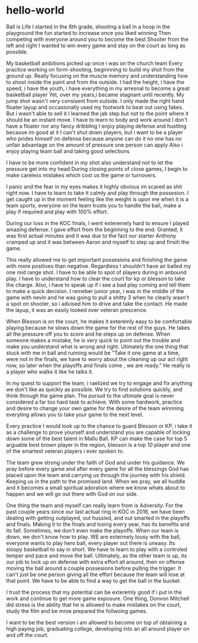 # hello-world
Ball is Life 
I started in the 6th grade, shooting a ball in a hoop in the playground
the fun started to increase once you liked winning 
Then competing with everyone around you to become the best
Shooter from the left and right
I wanted to win every game and stay on the court as long as possible. 

My basketball ambitions picked up once i was on the church team
Every practice working on form-shooting, beginnning to build my shot from the ground up. Really focusing on the muscle memory and understanding how to shoot inside the paint and from the outside.
I had the height, i have the speed, i have the youth, i have everything in my arresnal to become a great basketball player
Yet, over my years,i became stagnant until recently. My jump shot wasn't very consisent from outside. I only made the right hand floater layup and occasionally used my footwork to beat out using fakes. But i wasn't able to sell it
I learned the jab step but not to the point where it should be an instant move. I have to learn to body and work around
I don't have a floater nor any fancy dribbling
I enjoy playing defense and hustling because im good at it
I can't shut down players, but i want to be a player who prides himself on defense because anyone can do it
no one has no unfair advantage on the amount of pressure one person can apply 
Also i enjoy playing team ball and taking good selections

I have to be more confident in my shot also understand not to let the pressure get into my head
During closing points of close games, I begin to make careless mistakes which cost us the game or turnovers. 

I panic and the fear in my eyes makes it highly obvious im scared as shit right now. I have to learn to take it calmly and play through the possesion. I get caught up in the moment feeling like the weight is upon me when it is a team sports, everyone on the team trusts you to handle the ball, make a play if required and play with 100% effort. 

During our loss in the KOC finals, I went exteremely hard to ensure I played amazing defense. I gave effort from the beginning to the end. Granted, it was first actual minutes and it was due to the fact our starter Anthony cramped up and it was between Aaron and myself to step up and finsih the game. 

This really allowed me to get important possesions and finishing the game with more positives than negative. Regardless I shouldn't have air balled my one mid range shot. I have to be able to spot of players during in anbound play. I have to understand how to clear the court for kp or blesson to take the charge. Also, i have to speak up if i see a bad play coming and tell them to make a quick decision. I remeber junior year, i was in the middle of the game with nevin and he was going to pull a shitty 3 when he clearly wasn't a spot on shooter, so i advised him to drive and take the contact. He made the layup, it was an easily looked over veteran prescence.

When Blesson is on the court, he makes it exteremly easy to be comfortable playing because he slows down the game for the rest of the guys. He takes all the pressure off you to score and he steps up on defense. When someone makes a mistake, he is very quick to point out the trouble and make you understand what is wrong and right. Utimately the one thing that stuck with me in ball and running would be "Take it one game at a time, were not in the finals, we have to worry about the cleaning up our act right now, so later when the playoffs and finals come , we are ready." He really is a player who walks it like he talks it.

In my quest to support the team, i raelized we try to engage and fix anything we don't like as quickly as possible. We try to find solutions quickly, and think through the game plan. The pursuit to the ultimate goal is never considered a far too hard task to achieve. With some hardwork, practice and desire to change your own game for the desire of the team winnning everyting allows you to take your game to the next level. 

Every practice I would look up to the chance to guard Blesson or KP, i take it as a challenge to prove yourself and understand you are capable of locking down some of the best talent in Mallu Ball. KP can make the case for top 5 arguable best brown player in the region, blesson is a top 10 player and one of the smartest veteran players i ever spoken to. 

The team grew strong under the faith of God and under his guidance. We pray before every game and after every game for all the blessings God has placed upon the team and carrying us through the journey with his shield. Keeping us in the path to the promised land. When we pray, we all huddle and it becomes a small spiritual adoration where we know whats about to happen and we will go out there with God on our side. 

One thing the team and myself can really learn from is Adversity. For the past couple years since our last actual ring in KOC in 2016, we have been dealing with getting outplayed, out hussled, and out smarted in the playoffs and finals. Making it to the finals and losing every year, has its benefits and its fall. Sometimes, we don't even make the playoffs. When our team is down, we don't know how to play. WE are extermely lousy with the ball, everyone wants to play hero ball, every player out there is uneasy. Its sloopy basketball to say in short. We have to learn to play with a controled temper and pace and move the ball. Ultimately, as the other team is up, its our job to lock up on defense with extra effort all around, then on offense moving the ball around a couple possesions before pulling the trigger. It can't just be one person giving all the effort because the team will lose at that point. We have to be able to find a way to get the ball in the bucket. 

I trust the process that my potential can be exteremly good if i put in the work and continue to get more game exposure. One thing, Donvon Mitchell did stress is the ability that he is allowed to make mistakes on the court, study the film and be mroe prepared the follwoing games. 

I want to  be the best version i am allowed to become on top of obtaining a high paying job, graduating college, developing into an all around player on and off the court. 

